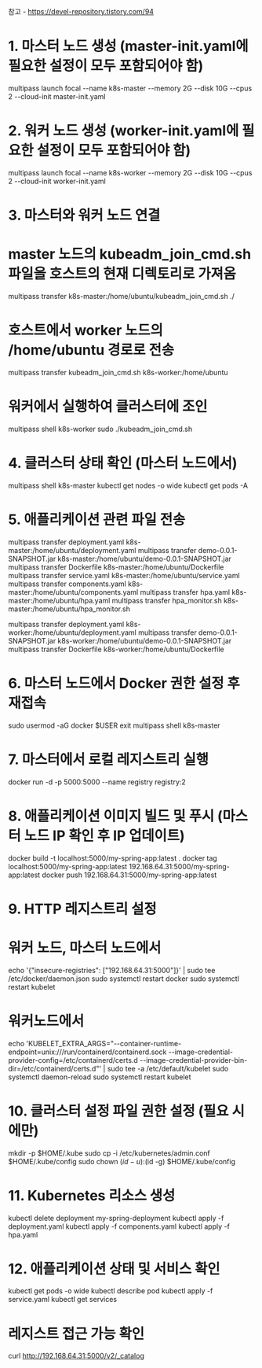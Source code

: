 참고 - https://devel-repository.tistory.com/94 

# 1. 마스터 노드 생성 (master-init.yaml에 필요한 설정이 모두 포함되어야 함)
multipass launch focal --name k8s-master --memory 2G --disk 10G --cpus 2 --cloud-init master-init.yaml

# 2. 워커 노드 생성 (worker-init.yaml에 필요한 설정이 모두 포함되어야 함)
multipass launch focal --name k8s-worker --memory 2G --disk 10G --cpus 2 --cloud-init worker-init.yaml

# 3. 마스터와 워커 노드 연결
# master 노드의 kubeadm_join_cmd.sh 파일을 호스트의 현재 디렉토리로 가져옴
multipass transfer k8s-master:/home/ubuntu/kubeadm_join_cmd.sh ./

# 호스트에서 worker 노드의 /home/ubuntu 경로로 전송
multipass transfer kubeadm_join_cmd.sh k8s-worker:/home/ubuntu

# 워커에서 실행하여 클러스터에 조인
multipass shell k8s-worker
sudo ./kubeadm_join_cmd.sh

# 4. 클러스터 상태 확인 (마스터 노드에서)
multipass shell k8s-master
kubectl get nodes -o wide
kubectl get pods -A


# 5. 애플리케이션 관련 파일 전송
multipass transfer deployment.yaml k8s-master:/home/ubuntu/deployment.yaml
multipass transfer demo-0.0.1-SNAPSHOT.jar k8s-master:/home/ubuntu/demo-0.0.1-SNAPSHOT.jar
multipass transfer Dockerfile k8s-master:/home/ubuntu/Dockerfile
multipass transfer service.yaml k8s-master:/home/ubuntu/service.yaml
multipass transfer components.yaml k8s-master:/home/ubuntu/components.yaml
multipass transfer hpa.yaml k8s-master:/home/ubuntu/hpa.yaml
multipass transfer hpa_monitor.sh k8s-master:/home/ubuntu/hpa_monitor.sh


multipass transfer deployment.yaml k8s-worker:/home/ubuntu/deployment.yaml
multipass transfer demo-0.0.1-SNAPSHOT.jar k8s-worker:/home/ubuntu/demo-0.0.1-SNAPSHOT.jar
multipass transfer Dockerfile k8s-worker:/home/ubuntu/Dockerfile


# 6. 마스터 노드에서 Docker 권한 설정 후 재접속
sudo usermod -aG docker $USER
exit
multipass shell k8s-master

# 7. 마스터에서 로컬 레지스트리 실행
docker run -d -p 5000:5000 --name registry registry:2

# 8. 애플리케이션 이미지 빌드 및 푸시 (마스터 노드 IP 확인 후 IP 업데이트)
docker build -t localhost:5000/my-spring-app:latest .
docker tag localhost:5000/my-spring-app:latest 192.168.64.31:5000/my-spring-app:latest
docker push 192.168.64.31:5000/my-spring-app:latest

# 9. HTTP 레지스트리 설정 
# 워커 노드, 마스터 노드에서
echo '{"insecure-registries": ["192.168.64.31:5000"]}' | sudo tee /etc/docker/daemon.json
sudo systemctl restart docker
sudo systemctl restart kubelet

# 워커노드에서
echo 'KUBELET_EXTRA_ARGS="--container-runtime-endpoint=unix:///run/containerd/containerd.sock --image-credential-provider-config=/etc/containerd/certs.d --image-credential-provider-bin-dir=/etc/containerd/certs.d"' | sudo tee -a /etc/default/kubelet
sudo systemctl daemon-reload
sudo systemctl restart kubelet

# 10. 클러스터 설정 파일 권한 설정 (필요 시에만)
mkdir -p $HOME/.kube
sudo cp -i /etc/kubernetes/admin.conf $HOME/.kube/config
sudo chown $(id -u):$(id -g) $HOME/.kube/config

# 11. Kubernetes 리소스 생성
kubectl delete deployment my-spring-deployment
kubectl apply -f deployment.yaml
kubectl apply -f components.yaml
kubectl apply -f hpa.yaml

# 12. 애플리케이션 상태 및 서비스 확인
kubectl get pods -o wide
kubectl describe pod <pod-name>
kubectl apply -f service.yaml
kubectl get services

# 레지스트 접근 가능 확인
curl http://192.168.64.31:5000/v2/_catalog
